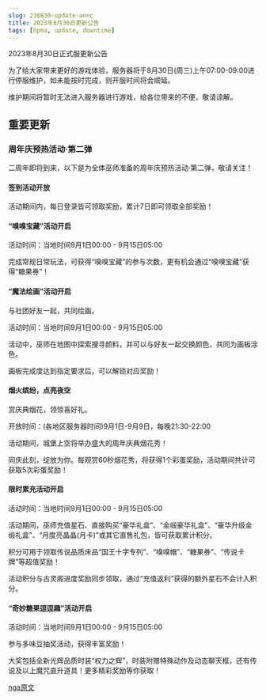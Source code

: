```yaml
---
slug: 230830-update-annc
title: 2023年8月30日更新公告
tags: [hpma, update, downtime]
---
```


2023年8月30日正式服更新公告

<!--truncate-->

为了给大家带来更好的游戏体验，服务器将于8月30日(周三)上午07:00-09:00进行停服维护，如未能按时完成，则开服时间将会顺延。

维护期间将暂时无法进入服务器进行游戏，给各位带来的不便，敬请谅解。



## 重要更新

### 周年庆预热活动·第二弹

二周年即将到来，以下是为全体巫师准备的周年庆预热活动·第二弹，敬请关注！

#### 签到活动开放

活动期间内，每日登录皆可领取奖励，累计7日即可领取全部奖励！

#### “嗅嗅宝藏”活动开启

活动时间：当地时间9月1日00:00 - 9月15日05:00

完成常规日常玩法，可获得“嗅嗅宝藏”的参与次数，更有机会通过“嗅嗅宝藏”获得“糖果券”！

#### “魔法绘画”活动开启

与社团好友一起，共同绘画。

活动时间：当地时间9月1日00:00 - 9月15日05:00

活动中，巫师在地图中探索搜寻颜料，并可以与好友一起交换颜色，共同为画板涂色。

画板完成度达到指定要求后，可以解锁对应奖励！

#### 烟火缤纷，点亮夜空

赏庆典烟花，领惊喜好礼。

开放时间：(各地区服务器时间)9月1日-9月9日，每晚21:30-22:00

活动期间，城堡上空将举办盛大的周年庆典烟花秀！

同庆此刻，绽放为你。每观赏60秒烟花秀，将获得1个彩蛋奖励，活动期间共计可获取5次彩蛋奖励！

#### 限时累充活动开启

活动时间：当地时间9月1日00:00 - 9月15日05:00

活动期间，巫师充值星石、直接购买“豪华礼盒”、“金缎豪华礼盒”、“豪华升级金缎礼盒”、“月度亮晶晶(月卡)”或其它直售礼包，皆可获取累计积分。

积分可用于领取传说品质床品“国王十字专列”、“嗅嗅帽”、“糖果券”、“传说卡牌”等超值奖励！

活动积分与古灵阁进度奖励同步领取，通过“充值返利”获得的额外星石不会计入积分。

#### “奇妙糖果逗逗趣”活动开启

活动时间：当地时间9月1日00:00 - 9月15日05:00

参与多味豆抽奖活动，获得丰富奖励！

大奖包括全新光辉品质时装“权力之辉”，时装附赠特殊动作及动态聊天框，还有传说及以上魔咒直升道具！更多精彩奖励等你获取！



[nga原文](https://ngabbs.com/read.php?&tid=37545358)